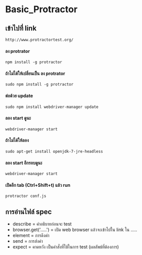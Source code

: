 # Basic_Protractor

## เข้าไปที่ link 
```
http://www.protractortest.org/
```
#### ลง protrator
```
npm install -g protractor
```
#### ถ้าไม่ได้ให้เปลี่ยนเป็น ลง protrator
```
sudo npm install -g protractor
```
#### ต่อด้วย update
```
sudo npm install webdriver-manager update
```
#### ลอง start ดูนะ
```
webdriver-manager start
```
#### ถ้าไม่ได้ให้ลอง
```
sudo apt-get install openjdk-7-jre-headless
```
#### ลอง start อีกรอบดูนะ
```
webdriver-manager start
```
#### เปิดอีก tab (Ctrl+Shift+t) แล้ว run
```
protractor conf.js
```
## การอ่านไฟล์ spec
* describe = คำอธิบายก่อนจะ test
* browser.get('.....') = เปิด web browser แล้วจะเข้าไปใน link ใน .....
* element = การดึงค่า
* send = การส่งค่า
* expect = คาดหวัง เป็นคำสั่งที่ใช้ในการ test (ผลลัพธ์ที่ต้องการ)

